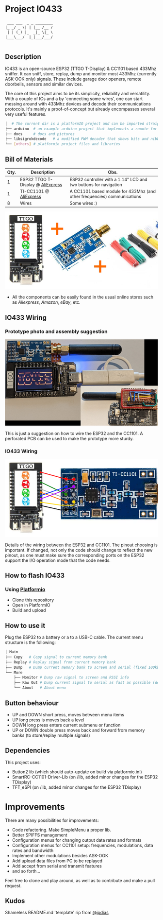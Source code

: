 # Project IO433

```
 ___ ___  _ _ ________
|_ _/ _ \| | |__ /__ /
 | | (_) |_  _|_ \|_ \
|___\___/  |_|___/___/
                       
```
## Description

IO433 is an open-source ESP32 (TTGO T-Display) & CC1101 based 433Mhz sniffer.
It can sniff, store, replay, dump and monitor most 433Mhz (currently ASK-OOK only) signals.
These include garage door openers, remote doorbells, sensors and similar devices.

The core of this project aims to be its simplicity, reliability and versatility.
With a couple of ICs and a by 'connecting some wires', one can start messing around with 433Mhz devices and decode their communications protocols.
It's mainly a proof-of-concept but already encompasses several very useful features.

```bash
│  # The current dir is a platformIO project and can be imported straight from here.
├── arduino  # an example arduino project that implements a remote for some ASK-OOK-PWM signals based on a FS1000A
├── docs     # docs and pictures
├── libsigrokdecode   # a modified PWM decoder that shows bits and nibbles (sigrok/PulseView)
└── [others] # platformio project files and libraries
```

## Bill of Materials

| Qty. | Description | Obs. |
|------|------------------------|-----------------------------------------------------------------|
| 1 | ESP32 TTGO T-Display @ [AliExpress](https://aliexpress.com/item/1005002283398938.html) | ESP32 controller with a 1.14" LCD and two buttons for navigation |
| 1 | TI-CC1101 @ [AliExpress](https://aliexpress.com/item/4001256083868.html) | A CC1101 based module for 433Mhz (and other frequencies) communications |
| 8 | Wires | Some wires :) |

![IO433 Parts](docs/parts.png)

* All the components can be easily found in the usual online stores such as *Aliexpress*, *Amazon*, *eBay*, etc.


## IO433 Wiring

### Prototype photo and assembly suggestion

![IO433 PCB](docs/io433-prototype.png)

This is just a suggestion on how to wire the ESP32 and the CC1101. A perforated PCB can be used to make the prototype more sturdy.

### IO433 Wiring

![IO433 Wiring](docs/io433-wiring.png)

Details of the wiring between the ESP32 and CC1101. The pinout choosing is important. If changed, not only the code should change to reflect the new pinout, as one must make sure the corresponding ports on the ESP32 support the I/O operation mode that the code needs. 

## How to flash IO433   

### Using [Platformio](https://platformio.org/)

* Clone this repository 
* Open in PlatformIO
* Build and upload

## How to use it

Plug the ESP32 to a battery or a to a USB-C cable. The current menu structure is the following:

```bash
│ Main
├── Copy   # Copy signal to current memory bank
├── Replay # Replay signal from current memory bank
├── Dump   # Dump current memory bank to screen and serial (fixed 100kbps, for easy analysis on third party software [ex. PulseView])
└── More
    ├── Monitor # Dump raw signal to screen and RSSI info
    ├── Raw Out # Dump current signal to serial as fast as possible (default 1Mbps serial)
    └── About   # About menu
```

## Button behaviour

* UP and DOWN short press, moves between menu items
* UP long press is moves back a level
* DOWN long press enters current submenu or function
* UP or DOWN double press moves back and forward from memory banks (to store/replay multiple signals) 

## Dependencies

This project uses:

 * Button2 lib (which should auto-update on build via platformio.ini)
 * SmartRC-CC1101-Driver-Lib (on /lib, added minor changes for the ESP32 TDisplay)
 * TFT_eSPI (on /lib, added minor changes for the ESP32 TDisplay)

# Improvements

There are many possibilities for improvements:

* Code refactoring. Make SimpleMenu a proper lib.
* Better SPIFFS management
* Configuration menus for changing output data rates and formats
* Configuration menus for CC1101 setup: frequencies, modulations, data rates and bandwidth
* Implement other modulations besides ASK-OOK
* Add upload data files from PC to be replayed
* Add accept from serial and transmit features
* and so forth...

Feel free to clone and play around, as well as to contribute and make a pull request.

## Kudos

Shameless README.md 'template' rip from [@jpdias](https://github.com/jpdias)
